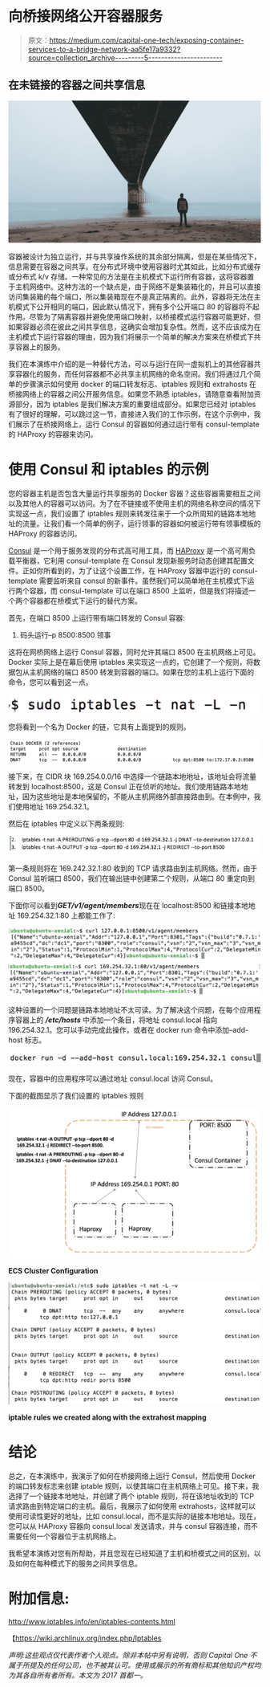 # 向桥接网络公开容器服务

> 原文：<https://medium.com/capital-one-tech/exposing-container-services-to-a-bridge-network-aa5fe17a9332?source=collection_archive---------5----------------------->

## 在未链接的容器之间共享信息

![](img/571b79c6da6bc6abbb276ed9e141a1fc.png)

容器被设计为独立运行，并与共享操作系统的其余部分隔离，但是在某些情况下，信息需要在容器之间共享。在分布式环境中使用容器时尤其如此，比如分布式缓存或分布式 k/v 存储。一种常见的方法是在主机模式下运行所有容器，这将容器置于主机网络中。这种方法的一个缺点是，由于网络不是集装箱化的，并且可以直接访问集装箱的每个端口，所以集装箱现在不是真正隔离的。此外，容器将无法在主机模式下公开相同的端口，因此默认情况下，拥有多个公开端口 80 的容器将不起作用。尽管为了隔离容器并避免使用端口映射，以桥接模式运行容器可能更好，但如果容器必须在彼此之间共享信息，这确实会增加复杂性。然而，这不应该成为在主机模式下运行容器的理由，因为我们将展示一个简单的解决方案来在桥模式下共享容器上的服务。

我们在本演练中介绍的是一种替代方法，可以与运行在同一虚拟机上的其他容器共享容器化的服务，而任何容器都不必共享主机网络的命名空间。我们将通过几个简单的步骤演示如何使用 docker 的端口转发标志、iptables 规则和 extrahosts 在桥接网络上的容器之间公开服务信息。如果您不熟悉 iptables，请随意查看附加资源部分，因为 iptables 是我们解决方案的重要组成部分。如果您已经对 iptables 有了很好的理解，可以跳过这一节，直接进入我们的工作示例，在这个示例中，我们展示了在桥接网络上，运行 Consul 的容器如何通过运行带有 consul-template 的 HAProxy 的容器来访问。

# 使用 Consul 和 iptables 的示例

您的容器主机是否包含大量运行共享服务的 Docker 容器？这些容器需要相互之间以及其他人的容器可以访问。为了在不链接或不使用主机的网络名称空间的情况下实现这一点，我们设置了 iptables 规则来转发往来于一个众所周知的链路本地地址的流量。让我们看一个简单的例子，运行领事的容器如何被运行带有领事模板的 HAProxy 的容器访问。

[Consul](https://www.consul.io/) 是一个用于服务发现的分布式高可用工具，而 [HAProxy](http://www.haproxy.org/) 是一个高可用负载平衡器，它利用 consul-template 在 Consul 发现新服务时动态创建其配置文件。正如你所看到的，为了让这个设置工作，在 HAProxy 容器中运行的 consul-template 需要监听来自 consul 的新事件。虽然我们可以简单地在主机模式下运行两个容器，而 consul-template 可以在端口 8500 上监听，但是我们将描述一个两个容器都在桥模式下运行的替代方案。

首先，在端口 8500 上运行带有端口转发的 Consul 容器:

1.  码头运行–p 8500:8500 领事

这将在网桥网络上运行 Consul 容器，同时允许其端口 8500 在主机网络上可见。Docker 实际上是在幕后使用 iptables 来实现这一点的，它创建了一个规则，将数据包从主机网络的端口 8500 转发到容器的端口。如果在您的主机上运行下面的命令，您可以看到这一点。

![](img/aa93484e2fe31876dc7505fe5c731044.png)

您将看到一个名为 Docker 的链，它具有上面提到的规则。

![](img/e06086d55972d56e552f7769f9fb39d5.png)

接下来，在 CIDR 块 169.254.0.0/16 中选择一个链路本地地址，该地址会将流量转发到 localhost:8500，这是 Consul 正在侦听的地址。我们使用链路本地地址，因为这些地址是本地保留的，不能从主机网络外部直接路由到。在本例中，我们使用地址 169.254.32.1。

然后在 iptables 中定义以下两条规则:

![](img/6151bf2269a96683b9d2a885f4fd23b0.png)

第一条规则将在 169.242.32.1:80 收到的 TCP 请求路由到主机网络。然而，由于 Consul 监听端口 8500，我们在输出链中创建第二个规则，从端口 80 重定向到端口 8500。

下面你可以看到***GET/v1/agent/members***现在在 localhost:8500 和链接本地地址 169.254.32.1:80 上都能工作了:

![](img/32b3fb30d2b5f0090e24c3f1099bc80d.png)![](img/6b4722d745b3d6d83e29ee87317000d9.png)

这种设置的一个问题是链路本地地址不太可读。为了解决这个问题，在每个应用程序容器上的 ***/etc/hosts*** 中添加一个条目，将地址 consul.local 指向 196.254.32.1。您可以手动完成此操作，或者在 docker run 命令中添加–add-host 标志。

![](img/6b244c2dc5ac901c22abd88aafb0796f.png)

现在，容器中的应用程序可以通过地址 consul.local 访问 Consul。

下面的截图显示了我们设置的 iptables 规则

![](img/c618c1d0f2f2f7b7233767bb437803a6.png)

**ECS Cluster Configuration**

![](img/f28d34861e268044e74d49a32d37b197.png)

**iptable rules we created along with the extrahost mapping**

# **结论**

总之，在本演练中，我演示了如何在桥接网络上运行 Consul，然后使用 Docker 的端口转发标志来创建 iptable 规则，以使其端口在主机网络上可见。接下来，我选择了一个链接本地地址，并创建了两个 iptable 规则，将在该地址收到的 TCP 请求路由到特定端口的主机。最后，我展示了如何使用 extrahosts，这样就可以使用可读性更好的地址，比如 consul.local，而不是实际的链接本地地址。现在，您可以从 HAProxy 容器向 consul.local 发送请求，并与 consul 容器连接，而不需要任何一个容器位于主机网络上。

我希望本演练对您有所帮助，并且您现在已经知道了主机和桥模式之间的区别，以及如何在每种模式下的服务之间共享信息。

# **附加信息:**

http://www.iptables.info/en/iptables-contents.html

【https://wiki.archlinux.org/index.php/Iptables 

*声明:这些观点仅代表作者个人观点。除非本帖中另有说明，否则 Capital One 不属于所提及的任何公司，也不被其认可。使用或展示的所有商标和其他知识产权均为其各自所有者所有。本文为 2017 首都一。*